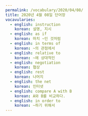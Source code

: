 ```yaml
---
permalink: /vocabulary/2020/04/08/
title: 2020년 4월 08일 단어장
vocavularies:
  - english: instruction
    korean: 설명, 지시
  - english: as if
    korean: 마치 ~인 것처럼
  - english: in terms of
    korean: ~의 관점에서
  - english: relative to
    korean: ~에 상대적인
  - english: negotiation
    korean: 협상
  - english: rest
    korean: 나머지
  - english: the net
    korean: 인터넷
  - english: compare A with B
    korean: A와 B를 비교하다.
  - english: in order to
    korean: ~하기 위해서
---
```


